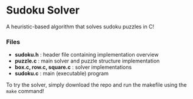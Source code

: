 # Sudoku Solver
A heuristic-based algorithm that solves sudoku puzzles in C!

### Files
- **sudoku.h** : header file containing implementation overview
- **puzzle.c** : main solver and puzzle structure implementation
- **box.c, row.c, square.c** : solver implementations
- **sudoku.c** : main (executable) program

 To try the solver, simply download the repo and run the makefile using the `make` command!
